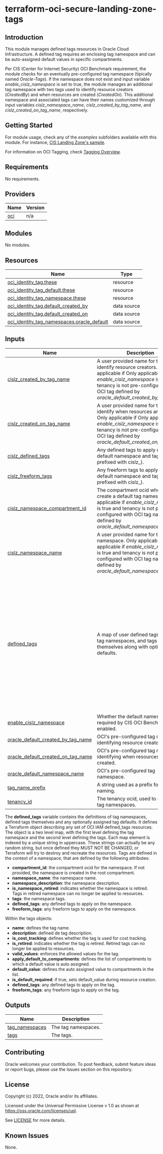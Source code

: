 # terraform-oci-secure-landing-zone-tags

## Introduction

This module manages defined tags resources in Oracle Cloud Infrastructure. A defined tag requires an enclosing tag namespace and can be auto-assigned default values in specific compartments.

Per CIS (Center for Internet Security) OCI Benchmark requirement, the module checks for an eventually pre-configured tag namespace (tipically named *Oracle-Tags*). If the namespace does not exist and input variable *enable_cislz_namespace* is set to true, the module manages an additional tag namespace with two tags used to identify resource creators (*CreatedBy*) and when resources are created (*CreatedOn*). This additional namespace and associated tags can have their names customized through input variables *cislz_namespace_name*, *cislz_created_by_tag_name*, and *cislz_created_on_tag_name*, respectively.

## Getting Started

For module usage, check any of the *examples* subfolders available with this module. For instance, [CIS Landing Zone's sample](./examples/cis-landing-zone-quickstart).

For information on OCI Tagging, check [Tagging Overview](https://docs.oracle.com/en-us/iaas/Content/Tagging/Concepts/taggingoverview.htm).

## Requirements

No requirements.

## Providers

| Name | Version |
|------|---------|
| <a name="provider_oci"></a> [oci](#provider\_oci) | n/a |

## Modules

No modules.

## Resources

| Name | Type |
|------|------|
| [oci_identity_tag.these](https://registry.terraform.io/providers/oracle/oci/latest/docs/resources/identity_tag) | resource |
| [oci_identity_tag_default.these](https://registry.terraform.io/providers/oracle/oci/latest/docs/resources/identity_tag_default) | resource |
| [oci_identity_tag_namespace.these](https://registry.terraform.io/providers/oracle/oci/latest/docs/resources/identity_tag_namespace) | resource |
| [oci_identity_tag.default_created_by](https://registry.terraform.io/providers/oracle/oci/latest/docs/data-sources/identity_tag) | data source |
| [oci_identity_tag.default_created_on](https://registry.terraform.io/providers/oracle/oci/latest/docs/data-sources/identity_tag) | data source |
| [oci_identity_tag_namespaces.oracle_default](https://registry.terraform.io/providers/oracle/oci/latest/docs/data-sources/identity_tag_namespaces) | data source |

## Inputs

| Name | Description | Type | Default | Required |
|------|-------------|------|---------|:--------:|
| <a name="input_cislz_created_by_tag_name"></a> [cislz\_created\_by\_tag\_name](#input\_cislz\_created\_by\_tag\_name) | A user provided name for the tag to identify resource creators. Only applicable if Only applicable if *enable\_cislz\_namespace* is true and tenancy is not pre-configured with OCI tag defined by *oracle\_default\_created\_by\_tag\_name*. | `string` | `null` | no |
| <a name="input_cislz_created_on_tag_name"></a> [cislz\_created\_on\_tag\_name](#input\_cislz\_created\_on\_tag\_name) | A user provided name for the tag to identify when resources are created. Only applicable if Only applicable if *enable\_cislz\_namespace* is true and tenancy is not pre-configured with OCI tag defined by *oracle\_default\_created\_on\_tag\_name*. | `string` | `null` | no |
| <a name="input_cislz_defined_tags"></a> [cislz\_defined\_tags](#input\_cislz\_defined\_tags) | Any defined tags to apply on the default namespace and tags (those prefixed with cislz\_). | `map(string)` | `null` | no |
| <a name="input_cislz_freeform_tags"></a> [cislz\_freeform\_tags](#input\_cislz\_freeform\_tags) | Any freeform tags to apply on the default namespace and tags (those prefixed with cislz\_). | `map(string)` | `null` | no |
| <a name="input_cislz_namespace_compartment_id"></a> [cislz\_namespace\_compartment\_id](#input\_cislz\_namespace\_compartment\_id) | The compartment ocid where to create a default tag namespace. Only applicable if *enable\_cislz\_namespace* is true and tenancy is not pre-configured with OCI tag namespace defined by *oracle\_default\_namespace\_name*. | `string` | n/a | yes |
| <a name="input_cislz_namespace_name"></a> [cislz\_namespace\_name](#input\_cislz\_namespace\_name) | A user provided name for the default namespace. Only applicable if Only applicable if *enable\_cislz\_namespace* is true and tenancy is not pre-configured with OCI tag namespace defined by *oracle\_default\_namespace\_name*. | `string` | `null` | no |
| <a name="input_defined_tags"></a> [defined\_tags](#input\_defined\_tags) | A map of user defined tags, made of tag namespaces, and tags themselves along with optional tag defaults. | <pre>map(object({<br>    compartment_id        = string,<br>    namespace_name        = string,<br>    namespace_description = string,<br>    is_namespace_retired  = bool,<br>    defined_tags          = map(string),<br>    freeform_tags         = map(string)<br>    tags = map(object({<br>      name = string,<br>      description = string,<br>      is_cost_tracking = bool,<br>      is_retired = bool,<br>      valid_values = list(string),<br>      apply_default_to_compartments = list(string),<br>      default_value = string,<br>      is_default_required = bool,<br>      defined_tags  = map(string),<br>      freeform_tags = map(string)<br>    }))<br>  }))</pre> | n/a | yes |
| <a name="input_enable_cislz_namespace"></a> [enable\_cislz\_namespace](#input\_enable\_cislz\_namespace) | Whether the default namespace required by CIS OCI Benchmark is enabled. | `bool` | `false` | no |
| <a name="input_oracle_default_created_by_tag_name"></a> [oracle\_default\_created\_by\_tag\_name](#input\_oracle\_default\_created\_by\_tag\_name) | OCI's pre-configured tag name for identifying resource creators. | `string` | `"CreatedBy"` | no |
| <a name="input_oracle_default_created_on_tag_name"></a> [oracle\_default\_created\_on\_tag\_name](#input\_oracle\_default\_created\_on\_tag\_name) | OCI's pre-configured tag name for identifying when resources are created. | `string` | `"CreatedOn"` | no |
| <a name="input_oracle_default_namespace_name"></a> [oracle\_default\_namespace\_name](#input\_oracle\_default\_namespace\_name) | OCI's pre-configured tag namespace. | `string` | `"Oracle-Tags"` | no |
| <a name="input_tag_name_prefix"></a> [tag\_name\_prefix](#input\_tag\_name\_prefix) | A string used as a prefix for resource naming. | `string` | n/a | yes |
| <a name="input_tenancy_id"></a> [tenancy\_id](#input\_tenancy\_id) | The tenancy ocid, used to search on tag namespaces. | `string` | n/a | yes |

The **defined_tags** variable contains the definitions of tag namespaces, defined tags themselves and any optionally assigned tag defaults.
It defines a Terraform object describing any set of OCI IAM defined_tags resources.
The object is a two level map, with the first level defining the tag namespace and the second level defining
the tags. Each map element is indexed by a unique string in uppercase. These strings can actually be any random string, 
but once defined they MUST NOT BE CHANGED, or Terraform will try to destroy and recreate the resources.
Tags are defined in the context of a namespace, that are defined by the following attributes:
- **compartment_id**: the compartment ocid for the namespace. If not provided, the namespace is created in the root compartment.
- **namespace_name**: the namespace name.
- **namespace_description**: the namespace description.
- **is_namespace_retired**: indicates whether the namespace is retired. Tags in retired namespace can no longer be applied to resources.
- **tags**: the namespace tags.
- **defined_tags**: any defined tags to apply on the namespace.
- **freeform_tags**: any freeform tags to apply on the namespace.

Within the tags objects:
- **name**: defines the tag name.
- **description**: defined de tag description.
- **is_cost_tracking**: defines whether the tag is used for cost tracking.
- **is_retired**: indicates whether the tag is retired. Retired tags can no longer be applied to resources.
- **valid_values**: enforces the allowed values for the tag. 
- **apply_default_to_compartments**: defines the list of compartments to which a default value is auto assigned.
- **default_value**: defines the auto assigned value to compartments in the list.
- **is_default_required**: if true, sets default_value during resource creation.
- **defined_tags**: any defined tags to apply on the tag.
- **freeform_tags**: any freeform tags to apply on the tag.

## Outputs

| Name | Description |
|------|-------------|
| <a name="output_tag_namespaces"></a> [tag\_namespaces](#output\_tag\_namespaces) | The tag namespaces. |
| <a name="output_tags"></a> [tags](#output\_tags) | The tags. |
  
## Contributing
Oracle welcomes your contribution. To post feedback, submit feature ideas or report bugs, please use the Issues section on this repository.	

## License
Copyright (c) 2022, Oracle and/or its affiliates.

Licensed under the Universal Permissive License v 1.0 as shown at https://oss.oracle.com/licenses/upl.

See [LICENSE](LICENSE) for more details.

## Known Issues
None.

